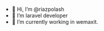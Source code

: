 - 👋 Hi, I’m @riazpolash
- 👀 I’m laravel developer 
- 🌱 I’m currently working in wemaxit. 
 
<!---
riazpolash/riazpolash is a ✨ special ✨ repository because its `README.md` (this file) appears on your GitHub profile.
You can click the Preview link to take a look at your changes.
--->
